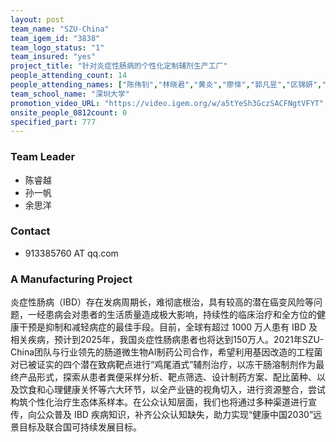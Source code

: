 ```yaml
---
layout: post
team_name: "SZU-China"
team_igem_id: "3838"
team_logo_status: "1"
team_insured: "yes"
project_title: "针对炎症性肠病的个性化定制辅剂生产工厂"
people_attending_count: 14
people_attending_names: ["陈伟钊","林晓君","黄炎","廖怿","郭凡昱","区锦妍","温丹鸿","刘梓忻","孙一帆","陈睿越","余思洋","马洛恒","熊宇翔","何珊"]
team_school_name: "深圳大学"
promotion_video_URL: "https://video.igem.org/w/a5tYeSh3GczSACFNgtVFYT"
onsite_people_0812count: 0
specified_part: 777
---
```



### Team Leader
* 陈睿越
* 孙一帆
* 余思洋

### Contact
* 913385760 AT qq.com

### A Manufacturing Project

炎症性肠病（IBD）存在发病周期长，难彻底根治，具有较高的潜在癌变风险等问题，一经患病会对患者的生活质量造成极大影响，持续性的临床治疗和全方位的健康干预是抑制和减轻病症的最佳手段。目前，全球有超过 1000 万人患有 IBD 及相关疾病，预计到2025年，我国炎症性肠病患者也将达到150万人。2021年SZU-China团队与行业领先的肠道微生物AI制药公司合作，希望利用基因改造的工程菌对已被证实的四个潜在致病靶点进行“鸡尾酒式”辅剂治疗，以冻干肠溶制剂作为最终产品形式，探索从患者粪便采样分析、靶点筛选、设计制药方案、配比菌种、以及饮食和心理健康关怀等六大环节，以全产业链的视角切入，进行资源整合，尝试构筑个性化治疗生态体系样本。在公众认知层面，我们也将通过多种渠道进行宣传，向公众普及 IBD 疾病知识，补齐公众认知缺失，助力实现“健康中国2030”远景目标及联合国可持续发展目标。
